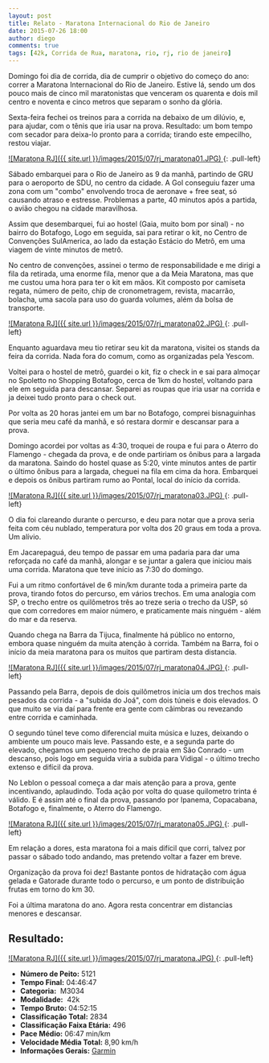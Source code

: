```yaml
---
layout: post
title: Relato - Maratona Internacional do Rio de Janeiro
date: 2015-07-26 18:00
author: diego
comments: true
tags: [42k, Corrida de Rua, maratona, rio, rj, rio de janeiro]
---
```


Domingo foi dia de corrida, dia de cumprir o objetivo do começo do ano: correr a Maratona Internacional do Rio de Janeiro. Estive lá, sendo um dos pouco mais de cinco mil maratonistas que venceram os quarenta e dois mil centro e noventa e cinco metros que separam o sonho da glória.

Sexta-feira fechei os treinos para a corrida na debaixo de um dilúvio, e, para ajudar, com o tênis que iria usar na prova. Resultado: um bom tempo com secador para deixa-lo pronto para a corrida; tirando este empecilho, restou viajar.

<a href="/images/2015/07/rj_maratona01_big.JPG">
![Maratona RJ]({{ site.url }}/images/2015/07/rj_maratona01.JPG)
</a>
{: .pull-left}

Sábado embarquei para o Rio de Janeiro as 9 da manhã, partindo de GRU para o aeroporto de SDU, no centro da cidade. A Gol conseguiu fazer uma zona com um "combo" envolvendo troca de aeronave + free seat, só causando atraso e estresse. Problemas a parte, 40 minutos após a partida, o avião chegou na cidade maravilhosa.

Assim que desembarquei, fui ao hostel (Gaia, muito bom por sinal) - no bairro do Botafogo, Logo em seguida, sai para retirar o kit, no Centro de Convenções SulAmerica, ao lado da estação Estácio do Metrô, em uma viagem de vinte minutos de metrô. 

No centro de convenções, assinei o termo de responsabilidade e me dirigi a fila da retirada, uma enorme fila, menor que a da Meia Maratona, mas que me custou uma hora para ter o kit em mãos. Kit composto por camiseta regata, número de peito, chip de cronometragem, revista, macarrão, bolacha, uma sacola para uso do guarda volumes, além da bolsa de transporte.

<a href="/images/2015/07/rj_maratona02_big.JPG">
![Maratona RJ]({{ site.url }}/images/2015/07/rj_maratona02.JPG)
</a>
{: .pull-left}

Enquanto aguardava meu tio retirar seu kit da maratona, visitei os stands da feira da corrida. Nada fora do comum, como as organizadas pela Yescom.

Voltei para o hostel de metrô, guardei o kit, fiz o check in e sai para almoçar no Spoletto no Shopping Botafogo, cerca de 1km do hostel, voltando para ele em seguida para descansar. Separei as roupas que iria usar na corrida e ja deixei tudo pronto para o check out. 

Por volta as 20 horas jantei em um bar no Botafogo, comprei bisnaguinhas que seria meu café da manhã, e só restara dormir e descansar para a prova.

Domingo acordei por voltas as 4:30, troquei de roupa e fui para o Aterro do Flamengo - chegada da prova, e de onde partiriam os ônibus para a largada da maratona. Saindo do hostel quase as 5:20, vinte minutos antes de partir o último ônibus para a largada, cheguei na fila em cima da hora. Embarquei e depois os ônibus partiram rumo ao Pontal, local do início da corrida.

<a href="/images/2015/07/rj_maratona03_big.JPG">
![Maratona RJ]({{ site.url }}/images/2015/07/rj_maratona03.JPG)
</a>
{: .pull-left}

O dia foi clareando durante o percurso, e deu para notar que a prova seria feita com céu nublado, temperatura por volta dos 20 graus em toda a prova. Um alívio.

Em Jacarepaguá, deu tempo de passar em uma padaria para dar uma reforçada no café da manhã, alongar e se juntar a galera que iniciou mais uma corrida. Maratona que teve início as 7:30 do domingo.

Fui a um ritmo confortável de 6 min/km durante toda a primeira parte da prova, tirando fotos do percurso, em vários trechos. Em uma analogia com SP, o trecho entre os quilômetros três ao treze seria o trecho da USP, só que com corredores em maior número, e praticamente mais ninguém - além do mar e da reserva.

Quando chega na Barra da Tijuca, finalmente há público no entorno, embora quase ninguém da muita atenção à corrida. Também na Barra, foi o início da meia maratona para os muitos que partiram desta distancia. 

<a href="/images/2015/07/rj_maratona04_big.JPG">
![Maratona RJ]({{ site.url }}/images/2015/07/rj_maratona04.JPG)
</a>
{: .pull-left}

Passando pela Barra, depois de dois quilômetros inicia um dos trechos mais pesados da corrida - a "subida do Joá", com dois túneis e dois elevados. O que muito se via daí para frente era gente com câimbras ou revezando entre corrida e caminhada.

O segundo túnel teve como diferencial muita música e luzes, deixando o ambiente um pouco mais leve. Passando este, e a segunda parte do elevado, chegamos um pequeno trecho de praia em São Conrado - um descanso, pois logo em seguida viria a subida para Vidigal - o último trecho extenso e difícil da prova.

No Leblon o pessoal começa a dar mais atenção para a prova, gente incentivando, aplaudindo. Toda ação por volta do quase quilometro trinta é válido. E é assim até o final da prova, passando por Ipanema, Copacabana, Botafogo e, finalmente, o Aterro do Flamengo.

<a href="/images/2015/07/rj_maratona05_big.JPG">
![Maratona RJ]({{ site.url }}/images/2015/07/rj_maratona05.JPG)
</a>
{: .pull-left}

Em relação a dores, esta maratona foi a mais difícil que corri, talvez por passar o sábado todo andando, mas pretendo voltar a fazer em breve.

Organização da prova foi dez! Bastante pontos de hidratação com água gelada e Gatorade durante todo o percurso, e um ponto de distribuição frutas em torno do km 30.

Foi a última maratona do ano. Agora resta concentrar em distancias menores e descansar.

## Resultado:

<a href="/images/2015/07/rj_maratona_big.JPG">
![Maratona RJ]({{ site.url }}/images/2015/07/rj_maratona.JPG)
</a>
{: .pull-left}

* **Número de Peito:** 5121
* **Tempo Final:** 04:46:47
* **Categoria:**  M3034
* **Modalidade:**  42k
* **Tempo Bruto:** 04:52:15
* **Classificação Total:**  2834
* **Classificação Faixa Etária:**  496
* **Pace Médio:** 06:47 min/km
* **Velocidade Média Total:**  8,90 km/h
* **Informações Gerais:** <a href="https://connect.garmin.com/modern/activity/845817796" target="_blank">Garmin</a>
